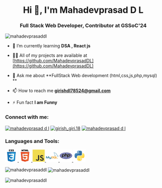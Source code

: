 
<h1 align="center">Hi 👋, I'm Mahadevprasad D L</h1>
<h3 align="center">Full Stack Web Developer, Contributor at GSSoC'24</h3>

<p align="left"> <img src="https://komarev.com/ghpvc/?username=mahadevprasaddl&label=Profile%20views&color=0e75b6&style=flat" alt="mahadevprasaddl" /> </p>

- 🌱 I’m currently learning **DSA , React js**

- 👨‍💻 All of my projects are available at [https://github.com/MahadevprasadDL](https://github.com/MahadevprasadDL)

- 💬 Ask me about **FullStack Web development (html,css,js,php,mysql) **

- 📫 How to reach me **girishdl78524@gmail.com**

- ⚡ Fun fact **I am Funny**

<h3 align="left">Connect with me:</h3>
<p align="left">
<a href="https://linkedin.com/in/mahadevprasad d l" target="blank"><img align="center" src="https://raw.githubusercontent.com/rahuldkjain/github-profile-readme-generator/master/src/images/icons/Social/linked-in-alt.svg" alt="mahadevprasad d l" height="30" width="40" /></a>
<a href="https://instagram.com/girish_giri.18" target="blank"><img align="center" src="https://raw.githubusercontent.com/rahuldkjain/github-profile-readme-generator/master/src/images/icons/Social/instagram.svg" alt="girish_giri.18" height="30" width="40" /></a>
<a href="https://www.leetcode.com/mahadevprasad d l" target="blank"><img align="center" src="https://raw.githubusercontent.com/rahuldkjain/github-profile-readme-generator/master/src/images/icons/Social/leet-code.svg" alt="mahadevprasad d l" height="30" width="40" /></a>
</p>

<h3 align="left">Languages and Tools:</h3>
<p align="left"> <a href="https://www.w3schools.com/css/" target="_blank" rel="noreferrer"> <img src="https://raw.githubusercontent.com/devicons/devicon/master/icons/css3/css3-original-wordmark.svg" alt="css3" width="40" height="40"/> </a> <a href="https://www.w3.org/html/" target="_blank" rel="noreferrer"> <img src="https://raw.githubusercontent.com/devicons/devicon/master/icons/html5/html5-original-wordmark.svg" alt="html5" width="40" height="40"/> </a> <a href="https://developer.mozilla.org/en-US/docs/Web/JavaScript" target="_blank" rel="noreferrer"> <img src="https://raw.githubusercontent.com/devicons/devicon/master/icons/javascript/javascript-original.svg" alt="javascript" width="40" height="40"/> </a> <a href="https://www.mysql.com/" target="_blank" rel="noreferrer"> <img src="https://raw.githubusercontent.com/devicons/devicon/master/icons/mysql/mysql-original-wordmark.svg" alt="mysql" width="40" height="40"/> </a> <a href="https://www.php.net" target="_blank" rel="noreferrer"> <img src="https://raw.githubusercontent.com/devicons/devicon/master/icons/php/php-original.svg" alt="php" width="40" height="40"/> </a> <a href="https://www.python.org" target="_blank" rel="noreferrer"> <img src="https://raw.githubusercontent.com/devicons/devicon/master/icons/python/python-original.svg" alt="python" width="40" height="40"/> </a> </p>

<p><img align="left" src="https://github-readme-stats.vercel.app/api/top-langs?username=mahadevprasaddl&show_icons=true&locale=en&layout=compact" alt="mahadevprasaddl" /></p>

<p>&nbsp;<img align="center" src="https://github-readme-stats.vercel.app/api?username=mahadevprasaddl&show_icons=true&locale=en" alt="mahadevprasaddl" /></p>

<p><img align="center" src="https://github-readme-streak-stats.herokuapp.com/?user=mahadevprasaddl&" alt="mahadevprasaddl" /></p>
